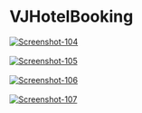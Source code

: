 # VJHotelBooking

<a href="https://ibb.co/fDwZGNm"><img src="https://i.ibb.co/Y0sJTdv/Screenshot-104.png" alt="Screenshot-104" border="0"></a><br /><br />
<a href="https://ibb.co/yQzbwgZ"><img src="https://i.ibb.co/qrHPtmc/Screenshot-105.png" alt="Screenshot-105" border="0"></a><br /><br />
<a href="https://ibb.co/56DQ8gr"><img src="https://i.ibb.co/hy5GWJB/Screenshot-106.png" alt="Screenshot-106" border="0"></a><br /><br />
<a href="https://ibb.co/m8ff48N"><img src="https://i.ibb.co/C2RRQ2P/Screenshot-107.png" alt="Screenshot-107" border="0"></a><br /><br />




